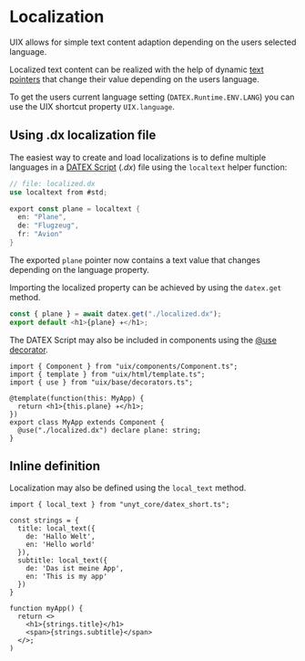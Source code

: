 # Localization
UIX allows for simple text content adaption depending on the users selected language.

Localized text content can be realized with the help of dynamic [text pointers](https://docs.unyt.org/manual/datex/pointers#pointers-for-primitive-values) that change their value depending on the users language.

To get the users current language setting (`DATEX.Runtime.ENV.LANG`) you can use the UIX shortcut property `UIX.language`.

## Using .dx localization file
The easiest way to create and load localizations is to define multiple languages in a [DATEX Script](https://docs.unyt.org/manual/datex/important-datex-concepts) (*.dx*) file using the `localtext` helper function:

```rust
// file: localized.dx
use localtext from #std;

export const plane = localtext {
  en: "Plane",
  de: "Flugzeug",
  fr: "Avion"
}
```

The exported `plane` pointer now contains a text value that changes depending on the language property.

Importing the localized property can be achieved by using the `datex.get` method. 
```ts
const { plane } = await datex.get("./localized.dx");
export default <h1>{plane} ✈️</h1>;
```

The DATEX Script may also be included in components using the [@use decorator](./04%20Components.md).

```tsx
import { Component } from "uix/components/Component.ts";
import { template } from "uix/html/template.ts";
import { use } from "uix/base/decorators.ts";

@template(function(this: MyApp) {
  return <h1>{this.plane} ✈️</h1>;
})
export class MyApp extends Component {
  @use("./localized.dx") declare plane: string;
}
```

## Inline definition
Localization may also be defined using the `local_text` method.
```tsx
import { local_text } from "unyt_core/datex_short.ts";

const strings = {
  title: local_text({
    de: 'Hallo Welt',
    en: 'Hello world'
  }),
  subtitle: local_text({
    de: 'Das ist meine App',
    en: 'This is my app'
  })
}

function myApp() {
  return <>
    <h1>{strings.title}</h1>
    <span>{strings.subtitle}</span>
  </>;
)
```

